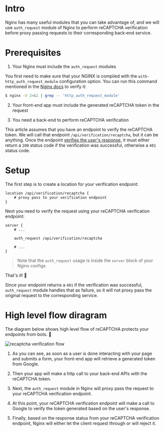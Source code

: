 # Intro

Nginx has many useful modules that you can take advantage of, and we will
use `auth_request` module of Nginx to perform reCAPTCHA verification before
proxy passing requests to their corresponding back-end service.

# Prerequisites
1. Your Nginx must include the `auth_request` modules 

You first need to make sure that your NGINX is compiled with the 
`with-http_auth_request_module` configuration option. 
You can run this command mentioned in the [Nginx docs][1] to verify it:
```bash
$ nginx -V 2>&1 | grep -- 'http_auth_request_module'
```

2. Your front-end app must include the generated reCAPTCHA token
in the request

3. You need a back-end to perform reCAPTCHA verification

This article assumes that you have an endpoint to verify the reCAPTCHA 
token. We will call that endpoint `/api/verification/recaptcha`, but it can be anything.
Once the endpoint [verifies the user's response][2], it must either return a `200` status
code if the verification was successful, otherwise a `401` status code.

# Setup

The first step is to create a location for your verification endpoint:

```Nginx
location /api/verification/recaptcha {
    # proxy pass to your verification endpoint
}
```

Next you need to verify the request using your reCAPTCHA verification endpoint:

```Nginx
server {
    # ...
    
    auth_request /api/verification/recaptcha
    
    # ...
}
```

> Note that the `auth_request` usage is inside the `server` block of your Nginx configs

That's it! 🥳

Since your endpoint returns a `401` if the verification was successful, `auth_request`
module handles that as failure, so it will not proxy pass the original request to the
corresponding service.

# High level flow diragram

The diagram below shows high level flow of reCAPTCHA protects your endpoints from bots. 🤖

<div class="svg-container">
  <img style="max-width: 800px" src="/assets/articles/images/recaptcha-flow.svg" alt="recaptcha verification flow">
</div>

1. As you can see, as soon as a user is done interacting with your page and submits a form,
your front-end app will retrieve a generated token from Google. 

2. Then your app will make a http call to your back-end APIs with the reCAPTCHA token.

3. Next, the `auth_request` module in Nginx will proxy pass the request to your reCAPTCHA
verification endpoint.

4. At this point, your reCAPTCHA verification endpoint will make a call to Google to
verify the token generated based on the user's response. 

5. Finally, based on the response status from your reCAPTCHA verification endpoint,
Nginx will either let the client request through or will reject it.


[1]: https://docs.nginx.com/nginx/admin-guide/security-controls/configuring-subrequest-authentication/
[2]: https://developers.google.com/recaptcha/docs/verify
